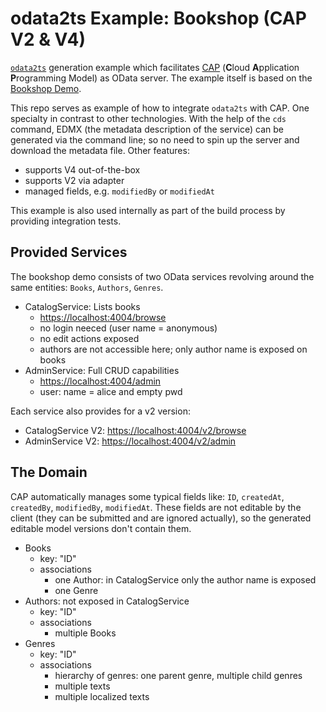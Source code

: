 # odata2ts Example: Bookshop (CAP V2 & V4)

[`odata2ts`](https://github.com/odata2ts/odata2ts) generation example which facilitates 
[CAP](https://cap.cloud.sap/docs/about/) (**C**loud **A**pplication **P**rogramming Model) as OData server. 
The example itself is based on the [Bookshop Demo](https://github.com/SAP-samples/cloud-cap-samples/tree/main/bookshop).

This repo serves as example of how to integrate `odata2ts` with CAP. One specialty in contrast to other 
technologies. With the help of the `cds` command, EDMX (the metadata description of the service) can be 
generated via the command line; so no need to spin up the server and download the metadata file.
Other features:
* supports V4 out-of-the-box
* supports V2 via adapter
* managed fields, e.g. `modifiedBy` or `modifiedAt`

This example is also used internally as part of the build process by providing integration tests.

## Provided Services
The bookshop demo consists of two OData services revolving around the same entities: `Books`, `Authors`, `Genres`.
* CatalogService: Lists books
  * [https://localhost:4004/browse](https://localhost:4004/browse)
  * no login neeced (user name = anonymous)
  * no edit actions exposed
  * authors are not accessible here; only author name is exposed on books
* AdminService: Full CRUD capabilities
  * [https://localhost:4004/admin](https://localhost:4004/admin)
  * user: name = alice and empty pwd

Each service also provides for a v2 version:
* CatalogService V2: [https://localhost:4004/v2/browse](https://localhost:4004/v2/browse)
* AdminService V2: [https://localhost:4004/v2/admin](https://localhost:4004/v2/admin)

## The Domain

CAP automatically manages some typical fields like: `ID`, `createdAt`, `createdBy`, `modifiedBy`, `modifiedAt`.
These fields are not editable by the client (they can be submitted and are ignored actually),
so the generated editable model versions don't contain them.

* Books
  * key: "ID" 
  * associations
    * one Author: in CatalogService only the author name is exposed
    * one Genre
* Authors: not exposed in CatalogService
  * key: "ID"
  * associations
    * multiple Books
* Genres
  * key: "ID"
  * associations
    * hierarchy of genres: one parent genre, multiple child genres
    * multiple texts
    * multiple localized texts

